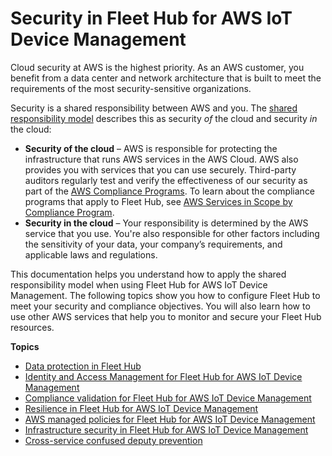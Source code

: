 # Security in Fleet Hub for AWS IoT Device Management<a name="aws-iot-monitor-security"></a>

Cloud security at AWS is the highest priority\. As an AWS customer, you benefit from a data center and network architecture that is built to meet the requirements of the most security\-sensitive organizations\.

Security is a shared responsibility between AWS and you\. The [shared responsibility model](http://aws.amazon.com/compliance/shared-responsibility-model/) describes this as security *of* the cloud and security *in* the cloud:
+ **Security of the cloud** – AWS is responsible for protecting the infrastructure that runs AWS services in the AWS Cloud\. AWS also provides you with services that you can use securely\. Third\-party auditors regularly test and verify the effectiveness of our security as part of the [AWS Compliance Programs](http://aws.amazon.com/compliance/programs/)\. To learn about the compliance programs that apply to Fleet Hub, see [AWS Services in Scope by Compliance Program](http://aws.amazon.com/compliance/services-in-scope/)\.
+ **Security in the cloud** – Your responsibility is determined by the AWS service that you use\. You're also responsible for other factors including the sensitivity of your data, your company’s requirements, and applicable laws and regulations\. 

This documentation helps you understand how to apply the shared responsibility model when using Fleet Hub for AWS IoT Device Management\. The following topics show you how to configure Fleet Hub to meet your security and compliance objectives\. You will also learn how to use other AWS services that help you to monitor and secure your Fleet Hub resources\. 

**Topics**
+ [Data protection in Fleet Hub](data-protection.md)
+ [Identity and Access Management for Fleet Hub for AWS IoT Device Management](security-iam.md)
+ [Compliance validation for Fleet Hub for AWS IoT Device Management](SERVICENAME-compliance.md)
+ [Resilience in Fleet Hub for AWS IoT Device Management](disaster-recovery-resiliency.md)
+ [AWS managed policies for Fleet Hub for AWS IoT Device Management](security-iam-awsmanpol.md)
+ [Infrastructure security in Fleet Hub for AWS IoT Device Management](infrastructure-security.md)
+ [Cross\-service confused deputy prevention](cross-service-confused-deputy-prevention.md)
